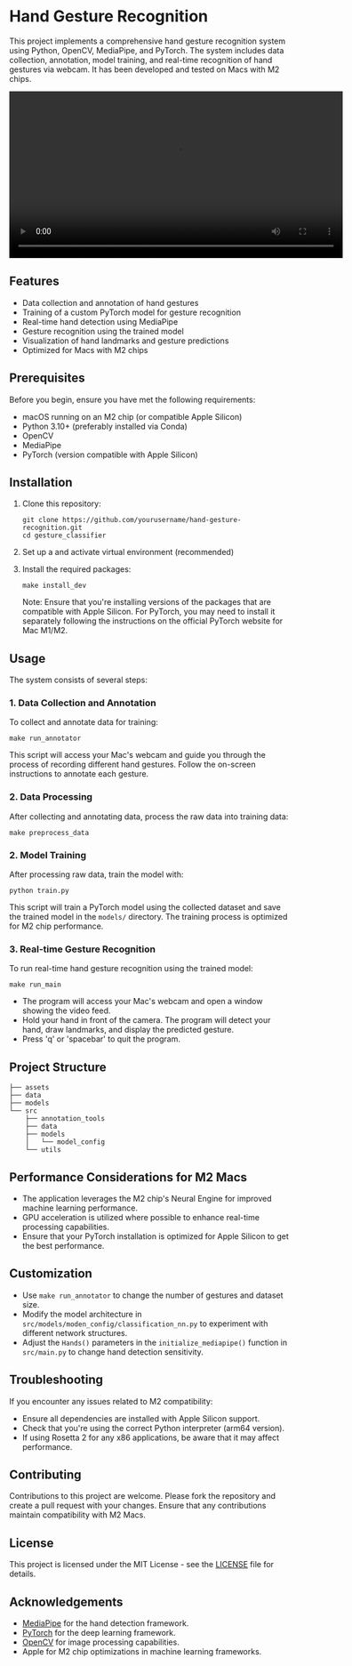 # Hand Gesture Recognition

This project implements a comprehensive hand gesture recognition system using Python, OpenCV, MediaPipe, and PyTorch. The system includes data collection, annotation, model training, and real-time recognition of hand gestures via webcam. It has been developed and tested on Macs with M2 chips.

<video width="600" controls>
  <source src="https://github.com/nstrande/gesture_classifier/blob/main/assets/example_hand_gesture_classificer.mov" type="video/mp4">
  Your browser does not support the video tag.
</video>

## Features

- Data collection and annotation of hand gestures
- Training of a custom PyTorch model for gesture recognition
- Real-time hand detection using MediaPipe
- Gesture recognition using the trained model
- Visualization of hand landmarks and gesture predictions
- Optimized for Macs with M2 chips

## Prerequisites

Before you begin, ensure you have met the following requirements:

- macOS running on an M2 chip (or compatible Apple Silicon)
- Python 3.10+ (preferably installed via Conda)
- OpenCV
- MediaPipe
- PyTorch (version compatible with Apple Silicon)

## Installation

1. Clone this repository:
   ```
   git clone https://github.com/yourusername/hand-gesture-recognition.git
   cd gesture_classifier
   ```

2. Set up a and activate virtual environment (recommended)

3. Install the required packages:
   ```
   make install_dev
   ```

   Note: Ensure that you're installing versions of the packages that are compatible with Apple Silicon. For PyTorch, you may need to install it separately following the instructions on the official PyTorch website for Mac M1/M2.

## Usage

The system consists of several steps:

### 1. Data Collection and Annotation

To collect and annotate data for training:

```
make run_annotator
```

This script will access your Mac's webcam and guide you through the process of recording different hand gestures. Follow the on-screen instructions to annotate each gesture.

### 2. Data Processing

After collecting and annotating data, process the raw data into training data:

```
make preprocess_data
```


### 2. Model Training

After processing raw data, train the model with:

```
python train.py
```

This script will train a PyTorch model using the collected dataset and save the trained model in the `models/` directory. The training process is optimized for M2 chip performance.

### 3. Real-time Gesture Recognition

To run real-time hand gesture recognition using the trained model:

```
make run_main
```

- The program will access your Mac's webcam and open a window showing the video feed.
- Hold your hand in front of the camera. The program will detect your hand, draw landmarks, and display the predicted gesture.
- Press 'q' or 'spacebar' to quit the program.

## Project Structure

```
├── assets
├── data
├── models
└── src
    ├── annotation_tools
    ├── data
    ├── models
    │   └── model_config
    └── utils
```

## Performance Considerations for M2 Macs

- The application leverages the M2 chip's Neural Engine for improved machine learning performance.
- GPU acceleration is utilized where possible to enhance real-time processing capabilities.
- Ensure that your PyTorch installation is optimized for Apple Silicon to get the best performance.

## Customization

- Use `make run_annotator` to change the number of gestures and dataset size.
- Modify the model architecture in `src/models/moden_config/classification_nn.py` to experiment with different network structures.
- Adjust the `Hands()` parameters in the `initialize_mediapipe()` function in `src/main.py` to change hand detection sensitivity.

## Troubleshooting

If you encounter any issues related to M2 compatibility:
- Ensure all dependencies are installed with Apple Silicon support.
- Check that you're using the correct Python interpreter (arm64 version).
- If using Rosetta 2 for any x86 applications, be aware that it may affect performance.

## Contributing

Contributions to this project are welcome. Please fork the repository and create a pull request with your changes. Ensure that any contributions maintain compatibility with M2 Macs.

## License

This project is licensed under the MIT License - see the [LICENSE](LICENSE) file for details.

## Acknowledgements

- [MediaPipe](https://mediapipe.dev/) for the hand detection framework.
- [PyTorch](https://pytorch.org/) for the deep learning framework.
- [OpenCV](https://opencv.org/) for image processing capabilities.
- Apple for M2 chip optimizations in machine learning frameworks.